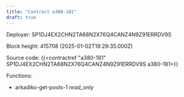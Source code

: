 ```yaml
---
title: "Contract a380-181"
draft: true
---
```

Deployer: SP1DJ4EX2CHN2TA68N2X76Q4CANZ4N9Z91ERRDV9S


 



Block height: 415708 (2025-01-02T19:29:35.000Z)

Source code: {{<contractref "a380-181" SP1DJ4EX2CHN2TA68N2X76Q4CANZ4N9Z91ERRDV9S a380-181>}}

Functions:

* arkadiko-get-pools-1 _read_only_
